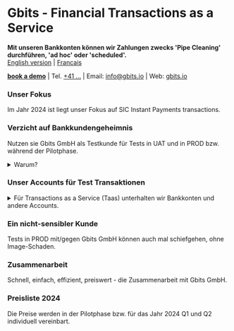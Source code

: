 
# Gbits - Financial Transactions as a Service
__Mit unseren Bankkonten können wir Zahlungen zwecks 'Pipe Cleaning' durchführen, 'ad hoc' oder 'scheduled'.__  
[English version](https://www.example.org/) | [Francais](https://www.example.org/)  

__[book a demo](https://www.example.org/)__ | Tel. <a href="tel:+41789230003">+41 ...</a> | Email: info@gbits.io | Web: <a href="">gbits.io</a>  



### Unser Fokus
Im Jahr 2024 ist liegt unser Fokus auf SIC Instant Payments transactions.  

### Verzicht auf Bankkundengeheimnis
Nutzen sie Gbits GmbH als Testkunde für Tests in UAT und in PROD bzw. während der Pilotphase. 
   <details>
   <summary>Warum?</summary>
      <ol>
      <li>Test-Accounts in der Produktionsumgebung sind bei Audits ein Problem.</li>
      <li>Im Zusammenspiel mit einigen Plattformen dürfen in der Testumgebung keine Daten aus PROD verwendet werden.</li>
         </ol>
   </details>

### Unser Accounts für Test Transaktionen
   <details>
   <summary>Für Transactions as a Service (Taas) unterhalten wir Bankkonten und andere Accounts.</summary>
      <br >
   <p>UBS (Schweiz) Bankkonto  </p>
   <p>Raiffeisenbank  </p>
   <p>Z&uuml;rcher Kantonalbank</p>   
   </details>  

### Ein nicht-sensibler Kunde
Tests in PROD mit/gegen Gbits GmbH können auch mal schiefgehen, ohne Image-Schaden.  

### Zusammenarbeit 
Schnell, einfach, effizient, preiswert - die Zusammenarbeit mit Gbits GmbH.  

### Preisliste 2024
Die Preise werden in der Pilotphase bzw. für das Jahr 2024 Q1 und Q2 individuell vereinbart.
